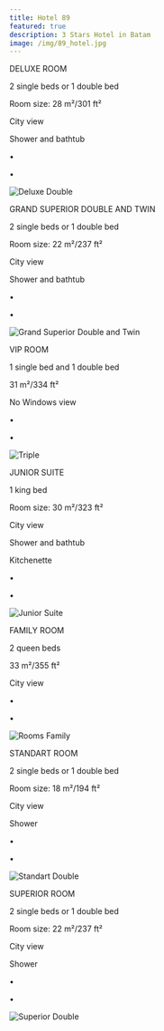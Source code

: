 ```yaml
---
title: Hotel 89
featured: true
description: 3 Stars Hotel in Batam
image: /img/89_hotel.jpg
---
```

DELUXE ROOM

2 single beds or 1 double bed

Room size: 28 m²/301 ft²

City view

Shower and bathtub

•

•

![Deluxe Double](/img/deluxe-double.jpg "Deluxe Double")

GRAND SUPERIOR DOUBLE AND TWIN

2 single beds or 1 double bed

Room size: 22 m²/237 ft²

City view

Shower and bathtub

•

•

![Grand Superior Double and Twin](/img/grand-superior-double-dan-twin.jpg "Grand Superior Double and Twin")

VIP ROOM

1 single bed and 1 double bed

31 m²/334 ft²

No Windows view

•

•

![Triple ](/img/240055_16041117100041443052.jpg "Triple ")

JUNIOR SUITE

1 king bed

Room size: 30 m²/323 ft²

City view

Shower and bathtub

Kitchenette

•

•

![Junior Suite](/img/junior-suite.jpg "Junior Suite")

FAMILY ROOM

2 queen beds

33 m²/355 ft²

City view

•

•

![Rooms Family](/img/kamar-keluarga.jpg "Rooms Family")

STANDART ROOM

2 single beds or 1 double bed

Room size: 18 m²/194 ft²

City view

Shower

•

•

![Standart Double](/img/standart-double.jpg "Standart Double")

SUPERIOR ROOM

2 single beds or 1 double bed

Room size: 22 m²/237 ft²

City view

Shower

•

•

![Superior Double](/img/superior-double.jpg "Superior Double")
